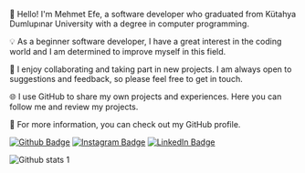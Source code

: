 👋 Hello! I'm Mehmet Efe, a software developer who graduated from Kütahya Dumlupınar University with a degree in computer programming. 

💡 As a beginner software developer, I have a great interest in the coding world and I am determined to improve myself in this field.

🚀 I enjoy collaborating and taking part in new projects. I am always open to suggestions and feedback, so please feel free to get in touch.

🌐 I use GitHub to share my own projects and experiences. Here you can follow me and review my projects.

🔗 For more information, you can check out my GitHub profile.

[![Github Badge](https://img.shields.io/badge/-Github-000?style=quare&labelColor=000&logo=Github&logoColor=white&link=link)](link) 
[![Instagram Badge](https://img.shields.io/badge/-Instagram-red?style=flat-quare&labelColor=red&logo=instagram&logoColor=white&link=link)](https://www.instagram.com/mefshn/) 
[![LinkedIn Badge](https://img.shields.io/badge/-LinkedIn-blue?style=flat-quare&labelColor=blue&logo=LinkedIn&logoColor=white&link=link)](https://www.linkedin.com/in/mehmet-efe-%C5%9Fahin-947705256/)

![Github stats 1](https://github-readme-stats.vercel.app/api?username=mefshn&show_icons=true&theme=gradient) 
